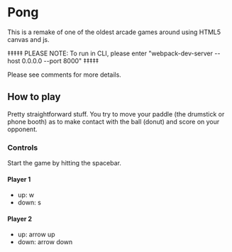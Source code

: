 # Pong

This is a remake of one of the oldest arcade games around  using HTML5 canvas and js.  

‡‡‡‡‡ PLEASE NOTE:  To run in CLI, please enter "webpack-dev-server --host 0.0.0.0 --port 8000" ‡‡‡‡‡

Please see comments for more details.  

## How to play

Pretty straightforward stuff.  You try to move your paddle (the drumstick or phone booth) as to make contact with the ball (donut) and score on your opponent.  

### Controls

Start the game by hitting the spacebar.

#### Player 1
  - up: w
  - down: s

#### Player 2
  - up: arrow up
  - down: arrow down


